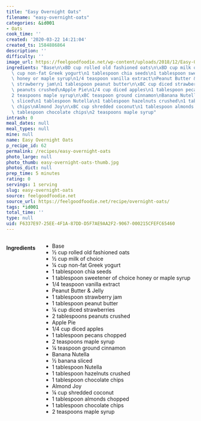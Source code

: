 ```yaml
---
title: "Easy Overnight Oats"
filename: "easy-overnight-oats"
categories: &id001
- Oats
cook_time: ''
created: '2020-03-22 14:21:04'
created_ts: 1584886864
description: ''
difficulty: ''
image_url: https://feelgoodfoodie.net/wp-content/uploads/2018/12/Easy-Overnight-Oats-12-360x540.jpg
ingredients: "Base\n\xBD cup rolled old fashioned oats\n\xBD cup milk of choice\n\xBC\
  \ cup non-fat Greek yogurt\n1 tablespoon chia seeds\n1 tablespoon sweetener of choice\
  \ honey or maple syrup\n1/4 teaspoon vanilla extract\nPeanut Butter & Jelly\n1 tablespoon\
  \ strawberry jam\n1 tablespoon peanut butter\n\xBC cup diced strawberries\n2 tablespoons\
  \ peanuts crushed\nApple Pie\n1/4 cup diced apples\n1 tablespoon pecans chopped\n\
  2 teaspoons maple syrup\n\xBC teaspoon ground cinnamon\nBanana Nutella\n\xBD banana\
  \ sliced\n1 tablespoon Nutella\n1 tablespoon hazelnuts crushed\n1 tablespoon chocolate\
  \ chips\nAlmond Joy\n\xBC cup shredded coconut\n1 tablespoon almonds chopped\n1\
  \ tablespoon chocolate chips\n2 teaspoons maple syrup"
intrash: 0
meal_dates: null
meal_types: null
mine: null
name: Easy Overnight Oats
p_recipe_id: 62
permalink: /recipes/easy-overnight-oats
photo_large: null
photo_thumb: easy-overnight-oats-thumb.jpg
photos_dict: null
prep_time: 5 minutes
rating: 0
servings: 1 serving
slug: easy-overnight-oats
source: feelgoodfoodie.net
source_url: https://feelgoodfoodie.net/recipe/overnight-oats/
tags: *id001
total_time: ''
type: null
uid: F6337E97-25EE-4F1A-87DD-D5F7AE9AA2F2-9067-000215CFEFC65460
---
```

<div class="large-8 medium-7 columns" id="writeup">	</div><!-- #writeup -->
</div><!-- #row-one -->
<div class="row" id="row-two">	<div class="medium-4 small-5 columns" id="ingredients"><h4>Ingredients</h4><div class="box box-ingredients content"><ul>
<li>Base</li>
<li>½ cup rolled old fashioned oats</li>
<li>½ cup milk of choice</li>
<li>¼ cup non-fat Greek yogurt</li>
<li>1 tablespoon chia seeds</li>
<li>1 tablespoon sweetener of choice honey or maple syrup</li>
<li>1/4 teaspoon vanilla extract</li>
<li>Peanut Butter &amp; Jelly</li>
<li>1 tablespoon strawberry jam</li>
<li>1 tablespoon peanut butter</li>
<li>¼ cup diced strawberries</li>
<li>2 tablespoons peanuts crushed</li>
<li>Apple Pie</li>
<li>1/4 cup diced apples</li>
<li>1 tablespoon pecans chopped</li>
<li>2 teaspoons maple syrup</li>
<li>¼ teaspoon ground cinnamon</li>
<li>Banana Nutella</li>
<li>½ banana sliced</li>
<li>1 tablespoon Nutella</li>
<li>1 tablespoon hazelnuts crushed</li>
<li>1 tablespoon chocolate chips</li>
<li>Almond Joy</li>
<li>¼ cup shredded coconut</li>
<li>1 tablespoon almonds chopped</li>
<li>1 tablespoon chocolate chips</li>
<li>2 teaspoons maple syrup</li>
</ul>
</div>	</div>	<div class="medium-6 small-7 columns" id="directions">	</div>